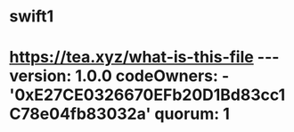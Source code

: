 # swift1
# https://tea.xyz/what-is-this-file --- version: 1.0.0 codeOwners:   - '0xE27CE0326670EFb20D1Bd83cc1C78e04fb83032a' quorum: 1
